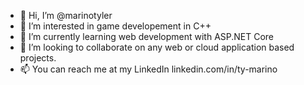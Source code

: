 - 👋 Hi, I’m @marinotyler
- 👀 I’m interested in game developement in C++
- 🌱 I’m currently learning web development with ASP.NET Core
- 💞️ I’m looking to collaborate on any web or cloud application based projects. 
- 📫 You can reach me at my LinkedIn linkedin.com/in/ty-marino

<!---
marinotyler/marinotyler is a ✨ special ✨ repository because its `README.md` (this file) appears on your GitHub profile.
You can click the Preview link to take a look at your changes.
--->

